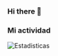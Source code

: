 ### Hi there 👋

### Mi actividad
![Estadisticas](https://github-readme-stats.vercel.app/api?username=ldmoral1987&show_icons=true&theme=highcontrast)

<!--
**ldmoral1987/ldmoral1987** is a ✨ _special_ ✨ repository because its `README.md` (this file) appears on your GitHub profile.

Here are some ideas to get you started:

- 🔭 I’m currently working on ...
- 🌱 I’m currently learning ...
- 👯 I’m looking to collaborate on ...
- 🤔 I’m looking for help with ...
- 💬 Ask me about ...
- 📫 How to reach me: ...
- 😄 Pronouns: ...
- ⚡ Fun fact: ...
-->
